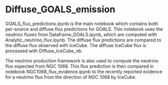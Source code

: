 # Diffuse_GOALS_emission

GOALS_flux_predictions.ipynb is the main notebook which contains both per-source and diffuse flux predictions for GOALS. This notebook uses the neutrino fluxes from Dataframe_GOALS.ipynb, which are computed with Analytic_neutrino_flux.ipynb. The diffuse flux predictions are compared to the diffuse flux observed with IceCube. The diffuse IceCube flux is processed with Diffuse_IceCube_nb. 

The neutrino production framework is also used to compute the neutrino flux expected from NGC 1068. This flux prediction is then compared in notebook NGC1068_flux_evidence.ipynb to the recently reported evidence for a neutrino flux from the direction of NGC 1068 by IceCube. 
